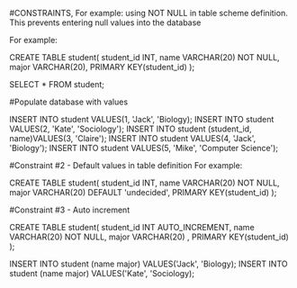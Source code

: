 #CONSTRAINTS, 
For example: using NOT NULL in table scheme definition.
This prevents entering null values into the database

For example:

CREATE TABLE student(
  student_id INT,
  name VARCHAR(20) NOT NULL,
  major VARCHAR(20),
  PRIMARY KEY(student_id)
);

SELECT * FROM student;

#Populate database with values

INSERT INTO student VALUES(1, 'Jack', 'Biology);
INSERT INTO student VALUES(2, 'Kate', 'Sociology');
INSERT INTO student (student_id, name)VALUES(3, 'Claire');
INSERT INTO student VALUES(4, 'Jack', 'Biology');
INSERT INTO student VALUES(5, 'Mike', 'Computer Science');

#Constraint #2 - Default values in table definition
For example:

CREATE TABLE student(
  student_id INT,
  name VARCHAR(20) NOT NULL,
  major VARCHAR(20) DEFAULT 'undecided',
  PRIMARY KEY(student_id)
);

#Constraint #3 - Auto increment

CREATE TABLE student(
  student_id INT AUTO_INCREMENT,
  name VARCHAR(20) NOT NULL,
  major VARCHAR(20) ,
  PRIMARY KEY(student_id)
);

INSERT INTO student (name major) VALUES('Jack', 'Biology);
INSERT INTO student (name major) VALUES('Kate', 'Sociology);
